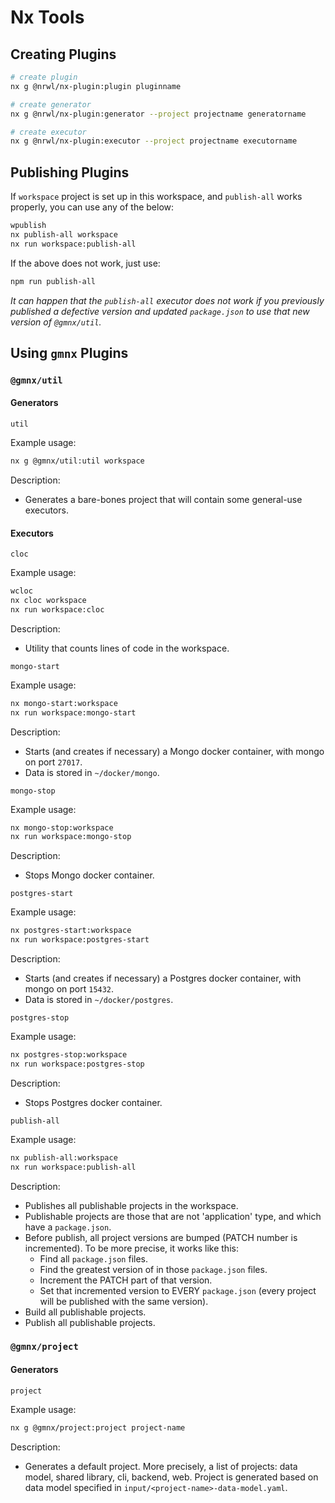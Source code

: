 # Nx Tools

## Creating Plugins

```zsh
# create plugin
nx g @nrwl/nx-plugin:plugin pluginname

# create generator
nx g @nrwl/nx-plugin:generator --project projectname generatorname

# create executor
nx g @nrwl/nx-plugin:executor --project projectname executorname
```

## Publishing Plugins

If `workspace` project is set up in this workspace, and `publish-all` works properly, you can use any of the below:

```zsh
wpublish
nx publish-all workspace
nx run workspace:publish-all
```

If the above does not work, just use:

```zsh
npm run publish-all
```

_It can happen that the `publish-all` executor does not work if you previously published a defective version and updated `package.json` to use that new version of `@gmnx/util`._

## Using `gmnx` Plugins

### `@gmnx/util`

#### Generators

`util`

Example usage:

```zsh
nx g @gmnx/util:util workspace
```

Description:

- Generates a bare-bones project that will contain some general-use executors.

#### Executors

`cloc`

Example usage:

```zsh
wcloc
nx cloc workspace
nx run workspace:cloc
```

Description:

- Utility that counts lines of code in the workspace.

`mongo-start`

Example usage:

```zsh
nx mongo-start:workspace
nx run workspace:mongo-start
```

Description:

- Starts (and creates if necessary) a Mongo docker container, with mongo on port `27017`.
- Data is stored in `~/docker/mongo`.

`mongo-stop`

Example usage:

```zsh
nx mongo-stop:workspace
nx run workspace:mongo-stop
```

Description:

- Stops Mongo docker container.

`postgres-start`

Example usage:

```zsh
nx postgres-start:workspace
nx run workspace:postgres-start
```

Description:

- Starts (and creates if necessary) a Postgres docker container, with mongo on port `15432`.
- Data is stored in `~/docker/postgres`.

`postgres-stop`

Example usage:

```zsh
nx postgres-stop:workspace
nx run workspace:postgres-stop
```

Description:

- Stops Postgres docker container.

`publish-all`

Example usage:

```zsh
nx publish-all:workspace
nx run workspace:publish-all
```

Description:

- Publishes all publishable projects in the workspace.
- Publishable projects are those that are not 'application' type, and which have a `package.json`.
- Before publish, all project versions are bumped (PATCH number is incremented). To be more precise, it works like this:
  - Find all `package.json` files.
  - Find the greatest version of in those `package.json` files.
  - Increment the PATCH part of that version.
  - Set that incremented version to EVERY `package.json` (every project will be published with the same version).
- Build all publishable projects.
- Publish all publishable projects.

### `@gmnx/project`

#### Generators

`project`

Example usage:

```zsh
nx g @gmnx/project:project project-name
```

Description:

- Generates a default project. More precisely, a list of projects: data model, shared library, cli, backend, web. Project is generated based on data model specified in `input/<project-name>-data-model.yaml`.
